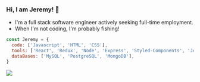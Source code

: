 ### Hi, I am Jeremy! 👋

* I'm a full stack software engineer actively seeking full-time employment.
* When I'm not coding, I'm probably fishing!

```javascript
const Jeremy = {
  code: ['Javascript', 'HTML', 'CSS'],
  tools: ['React', 'Redux', 'Node', 'Express', 'Styled-Components', 'Jest', 'Docker', 'AWS', 'Nginx'],
  dataBases: ['MySQL', 'PostgreSQL', 'MongoDB'],
}
```

![](https://komarev.com/ghpvc/?jeremysylee)
